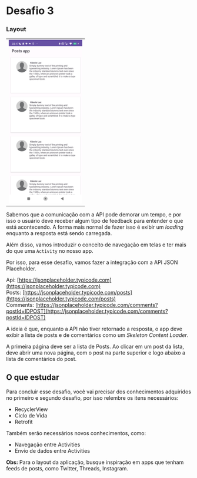 # Desafio 3

### Layout

<table>
  <tr>
    <td>
      <img src="docs/1.png" width="200"/>
    </td>
  </tr>
</table>

Sabemos que a comunicação com a API pode demorar um tempo, e por isso o usuário deve receber algum tipo de feedback para entender o que está acontecendo. A forma mais normal de fazer isso é exibir um _loading_ enquanto a resposta está sendo carregada.

Além disso, vamos introduzir o conceito de navegação em telas e ter mais do que uma `Activity` no nosso app.

Por isso, para esse desafio, vamos fazer a integração com a API JSON Placeholder.


Api: [https://jsonplaceholder.typicode.com](https://jsonplaceholder.typicode.com)<br/>
Posts: [https://jsonplaceholder.typicode.com/posts](https://jsonplaceholder.typicode.com/posts)<br/>
Comments: [https://jsonplaceholder.typicode.com/comments?postId=IDPOST](https://jsonplaceholder.typicode.com/comments?postId=IDPOST)<br/>

A ideia é que, enquanto a API não tiver retornado a resposta, o app deve exibir a lista de posts e de comentários como um _Skeleton Content Loader_.

A primeira página deve ser a lista de Posts. Ao clicar em um post da lista, deve abrir uma nova página, com o post na parte superior e logo abaixo a lista de comentários do post.

## O que estudar

Para concluir esse desafio, você vai precisar dos conhecimentos adquiridos no primeiro e segundo desafio, por isso relembre os itens necessários:

- RecyclerView
- Ciclo de Vida
- Retrofit

Também serão necessários novos conhecimentos, como:

- Navegação entre Activities
- Envio de dados entre Activities

**Obs:** Para o layout da aplicação, busque inspiração em apps que tenham feeds de posts, como Twitter, Threads, Instagram.
